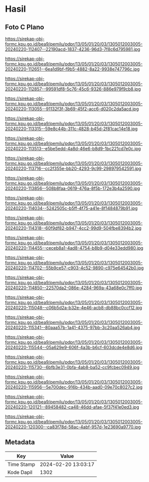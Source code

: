 # Hasil

## Foto C Plano

https://sirekap-obj-formc.kpu.go.id/bea9/pemilu/pdpr/13/05/01/20/03/1305012003005-20240220-112407--22190acd-1837-4236-96d3-7f8c6d795981.jpg

https://sirekap-obj-formc.kpu.go.id/bea9/pemilu/pdpr/13/05/01/20/03/1305012003005-20240220-112651--6ea1d9bf-f9b5-4882-8a22-9938e747796c.jpg

https://sirekap-obj-formc.kpu.go.id/bea9/pemilu/pdpr/13/05/01/20/03/1305012003005-20240220-112857--99591df8-5c76-45c6-9326-886e979f9cb8.jpg

https://sirekap-obj-formc.kpu.go.id/bea9/pemilu/pdpr/13/05/01/20/03/1305012003005-20240220-113055--91132f3f-3b69-45f2-acc6-d020c2da5acd.jpg

https://sirekap-obj-formc.kpu.go.id/bea9/pemilu/pdpr/13/05/01/20/03/1305012003005-20240220-113315--59e8c44b-311c-4828-b45d-2f81cac14e18.jpg

https://sirekap-obj-formc.kpu.go.id/bea9/pemilu/pdpr/13/05/01/20/03/1305012003005-20240220-113513--e5be5edd-4a8d-46e6-b8d9-1bc221cd7e0c.jpg

https://sirekap-obj-formc.kpu.go.id/bea9/pemilu/pdpr/13/05/01/20/03/1305012003005-20240220-113716--cc2f355e-bb20-4293-9c99-298979542591.jpg

https://sirekap-obj-formc.kpu.go.id/bea9/pemilu/pdpr/13/05/01/20/03/1305012003005-20240220-113856--508b8faa-0619-476a-8f5b-172e3b4a2590.jpg

https://sirekap-obj-formc.kpu.go.id/bea9/pemilu/pdpr/13/05/01/20/03/1305012003005-20240220-114034--5242505c-b5ff-4f75-a41e-8f1484879b91.jpg

https://sirekap-obj-formc.kpu.go.id/bea9/pemilu/pdpr/13/05/01/20/03/1305012003005-20240220-114318--60f9df82-b947-4cc2-99d9-504fbe8394b2.jpg

https://sirekap-obj-formc.kpu.go.id/bea9/pemilu/pdpr/13/05/01/20/03/1305012003005-20240220-114455--ceceb8a1-4ad8-4754-b8b9-d04e33edd980.jpg

https://sirekap-obj-formc.kpu.go.id/bea9/pemilu/pdpr/13/05/01/20/03/1305012003005-20240220-114702--55b9ce57-c903-4c52-9890-c975e64542b0.jpg

https://sirekap-obj-formc.kpu.go.id/bea9/pemilu/pdpr/13/05/01/20/03/1305012003005-20240220-114850--22570da2-086e-4284-969a-43a68e0c7ff0.jpg

https://sirekap-obj-formc.kpu.go.id/bea9/pemilu/pdpr/13/05/01/20/03/1305012003005-20240220-115048--c06b5d2a-b32e-4e46-acb8-db88bc0ccf12.jpg

https://sirekap-obj-formc.kpu.go.id/bea9/pemilu/pdpr/13/05/01/20/03/1305012003005-20240220-115341--80aaa57b-1a41-4375-97bb-3c20aa526ab4.jpg

https://sirekap-obj-formc.kpu.go.id/bea9/pemilu/pdpr/13/05/01/20/03/1305012003005-20240220-115544--05a629e9-606f-4a3b-b6cf-603dcde4e8d6.jpg

https://sirekap-obj-formc.kpu.go.id/bea9/pemilu/pdpr/13/05/01/20/03/1305012003005-20240220-115730--6bfb3e31-0bfa-4ab8-ba52-cc9fcbec0949.jpg

https://sirekap-obj-formc.kpu.go.id/bea9/pemilu/pdpr/13/05/01/20/03/1305012003005-20240220-115956--5e700dec-916b-434b-aad0-09e70c8027c2.jpg

https://sirekap-obj-formc.kpu.go.id/bea9/pemilu/pdpr/13/05/01/20/03/1305012003005-20240220-120121--89458482-ca48-46dd-afae-5f37f41e0ed3.jpg

https://sirekap-obj-formc.kpu.go.id/bea9/pemilu/pdpr/13/05/01/20/03/1305012003005-20240220-120300--ca83f78d-58ac-4abf-957d-1e23690a9770.jpg


## Metadata

| Key        | Value               |
| ---------- | ------------------- |
| Time Stamp | 2024-02-20 13:03:17 |
| Kode Dapil | 1302                |



